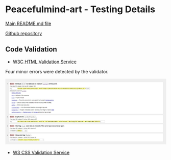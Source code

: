 # Peacefulmind-art - Testing Details

[Main README.md file](README.md)

[Github repository](https://github.com/Claudio-C-Santos/MS4-peacefulmind.art)

## Code Validation

- [W3C HTML Validation Service](https://validator.w3.org/)

Four minor errors were detected by the validator.

<img src="static/validations/html_validation.jpg" alt="HTML Validation Erros"><br>

- [W3 CSS Validation Service](https://jigsaw.w3.org/css-validator/)
